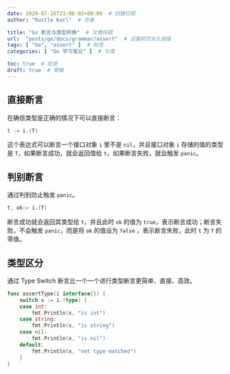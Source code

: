 ```yaml
---
date: 2020-07-26T21:06:02+08:00  # 创建日期
author: "Rustle Karl"  # 作者

title: "Go 断言与类型转换"  # 文章标题
url:  "posts/go/docs/grammar/assert"  # 设置网页永久链接
tags: [ "Go", "assert" ]  # 标签
categories: [ "Go 学习笔记" ]  # 分类

toc: true  # 目录
draft: true  # 草稿
---
```


## 直接断言

在确信类型是正确的情况下可以直接断言：

```go
t := i.(T)
```

这个表达式可以断言一个接口对象 `i` 里不是 `nil`，并且接口对象 `i` 存储的值的类型是 `T`，如果断言成功，就会返回值给 `t`，如果断言失败，就会触发 `panic`。

## 判别断言

通过判别防止触发 `panic`。

```go
t, ok:= i.(T)
```

断言成功就会返回其类型给 `t`，并且此时 `ok` 的值为 `true`，表示断言成功；断言失败，不会触发 `panic`，而是将 `ok` 的值设为 `false` ，表示断言失败，此时 `t` 为 `T` 的零值。

## 类型区分

通过 Type Switch 断言比一个一个进行类型断言更简单、直接、高效。

```go
func assertType(i interface{}) {
    switch x := i.(type) {
    case int:
        fmt.Println(x, "is int")
    case string:
        fmt.Println(x, "is string")
    case nil:
        fmt.Println(x, "is nil")
    default:
        fmt.Println(x, "not type matched")
    }
}
```

```go

```

